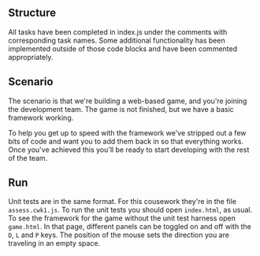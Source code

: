 ## Structure
All tasks have been completed in index.js under the comments with corresponding task names. Some additional functionality has been implemented outside of those code blocks and have been commented appropriately. 

## Scenario

The scenario is that we're building a web-based game, and you're joining the development team.  The game is not finished, but we have a basic framework working.

To help you get up to speed with the framework we've stripped out a few bits of code and want you to add them back in so that everything works.  Once you've achieved this you'll be ready to start developing with the rest of the team.

## Run

Unit tests are in the same format.  For this cousework they're in the file `assess.cwk1.js`.  To run the unit tests you should open `index.html`, as usual.  To see the framework for the game without the unit test harness open `game.html`.  In that page, different panels can be toggled on and off with the `D`, `L` and `P` keys. The position of the mouse sets the direction you are traveling in an empty space.




